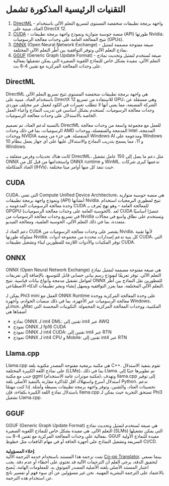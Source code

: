 <!--
CO_OP_TRANSLATOR_METADATA:
{
  "original_hash": "9841486ba4cf2590fabe609b925b00eb",
  "translation_date": "2025-07-16T18:40:35+00:00",
  "source_file": "md/01.Introduction/01/01.Understandingtech.md",
  "language_code": "ar"
}
-->
# التقنيات الرئيسية المذكورة تشمل

1. [DirectML](https://learn.microsoft.com/windows/ai/directml/dml?WT.mc_id=aiml-138114-kinfeylo) - واجهة برمجة تطبيقات منخفضة المستوى لتسريع التعلم الآلي باستخدام العتاد، مبنية على DirectX 12.
2. [CUDA](https://blogs.nvidia.com/blog/what-is-cuda-2/) - منصة حوسبة متوازية ونموذج واجهة برمجة تطبيقات (API) طورتها Nvidia، تتيح المعالجة العامة على وحدات معالجة الرسوميات (GPUs).
3. [ONNX](https://onnx.ai/) (Open Neural Network Exchange) - صيغة مفتوحة مصممة لتمثيل نماذج التعلم الآلي وتوفر التوافقية بين أُطُر التعلم الآلي المختلفة.
4. [GGUF](https://github.com/ggerganov/ggml/blob/master/docs/gguf.md) (Generic Graph Update Format) - صيغة تُستخدم لتمثيل وتحديث نماذج التعلم الآلي، مفيدة بشكل خاص للنماذج اللغوية الصغيرة التي يمكن تشغيلها بفعالية على وحدات المعالجة المركزية مع تقنين 4-8 بت.

## DirectML

DirectML هي واجهة برمجة تطبيقات منخفضة المستوى تتيح تسريع التعلم الآلي باستخدام العتاد. مبنية على DirectX 12 للاستفادة من تسريع GPU، وهي مستقلة عن الشركة المصنعة، مما يعني أنها لا تتطلب تغييرات في الكود لتعمل عبر مختلف موردي وحدات معالجة الرسوميات. تُستخدم بشكل أساسي في تدريب النماذج وأعباء العمل الخاصة بالاستدلال على وحدات معالجة الرسوميات.

بالنسبة لدعم العتاد، تم تصميم DirectML للعمل مع مجموعة واسعة من وحدات معالجة الرسوميات، بما في ذلك وحدات AMD المدمجة والمنفصلة، ووحدات Intel المدمجة، ووحدات NVIDIA المنفصلة. هي جزء من منصة Windows AI ومدعومة على Windows 10 و 11، مما يسمح بتدريب النماذج والاستدلال عليها على أي جهاز يعمل بنظام Windows.

كانت هناك تحديثات وفرص متعلقة بـ DirectML، مثل دعم ما يصل إلى 150 عامل تشغيل ONNX واستخدامها من قبل كل من ONNX runtime و WinML. تدعمها كبرى شركات العتاد المتكاملة (IHVs)، حيث تنفذ كل منها أوامر ميتا مختلفة.

## CUDA

CUDA، التي تعني Compute Unified Device Architecture، هي منصة حوسبة متوازية ونموذج واجهة برمجة تطبيقات (API) أنشأتها Nvidia. تتيح لمطوري البرمجيات استخدام وحدة معالجة الرسوميات المدعومة بـ CUDA للمعالجة العامة – وهو نهج يُعرف بـ GPGPU (الحوسبة العامة على وحدات معالجة الرسوميات). تُعد CUDA عنصرًا أساسيًا في تسريع وحدات معالجة الرسوميات من Nvidia وتستخدم على نطاق واسع في مجالات متعددة، بما في ذلك التعلم الآلي، الحوسبة العلمية، ومعالجة الفيديو.

دعم العتاد لـ CUDA يقتصر على وحدات معالجة الرسوميات من Nvidia، لأنها تقنية مملوكة طورتها Nvidia. كل بنية تدعم إصدارات محددة من مجموعة أدوات CUDA، التي توفر المكتبات والأدوات اللازمة للمطورين لبناء وتشغيل تطبيقات CUDA.

## ONNX

ONNX (Open Neural Network Exchange) هي صيغة مفتوحة مصممة لتمثيل نماذج التعلم الآلي. توفر تعريفًا لنموذج رسم بياني حسابي قابل للتوسيع، بالإضافة إلى تعريفات لعوامل تشغيل مدمجة وأنواع بيانات قياسية. تتيح ONNX للمطورين نقل النماذج بين أُطُر التعلم الآلي المختلفة، مما يعزز التوافقية ويسهل إنشاء ونشر تطبيقات الذكاء الاصطناعي.

يمكن لـ Phi3 mini العمل مع ONNX Runtime على وحدة المعالجة المركزية ووحدة معالجة الرسوميات عبر الأجهزة، بما في ذلك منصات الخوادم، وأجهزة Windows، وLinux، وMac المكتبية، ووحدات المعالجة المركزية المحمولة.
التكوينات المحسنة التي أضفناها هي

- نماذج ONNX لـ int4 DML: تقنين إلى int4 عبر AWQ
- نموذج ONNX لـ fp16 CUDA
- نموذج ONNX لـ int4 CUDA: تقنين إلى int4 عبر RTN
- نموذج ONNX لـ int4 CPU و Mobile: تقنين إلى int4 عبر RTN

## Llama.cpp

Llama.cpp هي مكتبة برمجية مفتوحة المصدر مكتوبة بلغة C++. تقوم بتنفيذ الاستدلال على نماذج اللغة الكبيرة المختلفة (LLMs)، بما في ذلك Llama. تم تطويرها جنبًا إلى جنب مع مكتبة ggml (مكتبة موترات عامة الاستخدام)، وتهدف llama.cpp إلى توفير استدلال أسرع واستهلاك أقل للذاكرة مقارنة بالتنفيذ الأصلي بلغة Python. تدعم تحسينات العتاد، والتقنين، وتوفر واجهة برمجة تطبيقات بسيطة وأمثلة. إذا كنت مهتمًا باستدلال نماذج اللغة الكبيرة بكفاءة، فإن llama.cpp تستحق التجربة حيث يمكن لـ Phi3 تشغيل Llama.cpp.

## GGUF

GGUF (Generic Graph Update Format) هي صيغة تُستخدم لتمثيل وتحديث نماذج التعلم الآلي. هي مفيدة بشكل خاص للنماذج اللغوية الصغيرة (SLMs) التي يمكن تشغيلها بفعالية على وحدات المعالجة المركزية مع تقنين 4-8 بت. GGUF مفيدة للنماذج الأولية السريعة وتشغيل النماذج على أجهزة الحافة أو في مهام الدُفعات مثل خطوط CI/CD.

**إخلاء المسؤولية**:  
تمت ترجمة هذا المستند باستخدام خدمة الترجمة الآلية [Co-op Translator](https://github.com/Azure/co-op-translator). بينما نسعى لتحقيق الدقة، يرجى العلم أن الترجمات الآلية قد تحتوي على أخطاء أو عدم دقة. يجب اعتبار المستند الأصلي بلغته الأصلية المصدر الموثوق به. للمعلومات الهامة، يُنصح بالاعتماد على الترجمة البشرية المهنية. نحن غير مسؤولين عن أي سوء فهم أو تفسير ناتج عن استخدام هذه الترجمة.